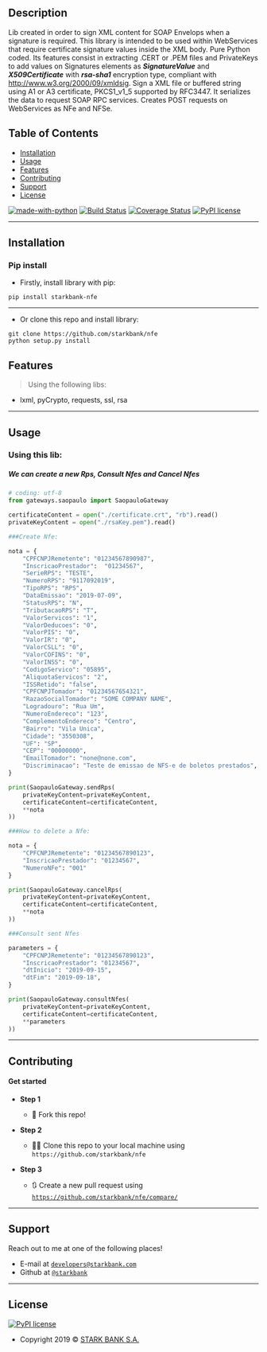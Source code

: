 ## Description

Lib created in order to sign XML content for SOAP Envelops when a signature is required. 
This library is intended to be used within WebServices that require certificate signature values inside the XML body.
Pure Python coded. Its features consist in extracting .CERT or .PEM files and PrivateKeys to add values 
on Signatures elements as ***SignatureValue*** and ***X509Certificate*** with ***rsa-sha1*** encryption type,
compliant with http://www.w3.org/2000/09/xmldsig. 
Sign a XML file or buffered string using A1 or A3 certificate, PKCS1_v1_5 supported by RFC3447. 
It serializes the data to request SOAP RPC services. Creates POST requests on WebServices as NFe and NFSe.

## Table of Contents


- [Installation](#installation)
- [Usage](#usage)
- [Features](#features)
- [Contributing](#contributing)
- [Support](#support)
- [License](#license)




<!-- [![FVCproductions](https://avatars1.githubusercontent.com/u/4284691?v=3&s=200)](http://fvcproductions.com) -->
[![made-with-python](https://img.shields.io/badge/Made%20with-Python-1f425f.svg)](https://www.python.org/)
[![Build Status](http://img.shields.io/travis/badges/badgerbadgerbadger.svg?style=flat-square)](https://travis-ci.org/badges/badgerbadgerbadger)
[![Coverage Status](http://img.shields.io/coveralls/badges/badgerbadgerbadger.svg?style=flat-square)](https://coveralls.io/r/badges/badgerbadgerbadger) 
[![PyPI license](https://img.shields.io/pypi/l/ansicolortags.svg)](https://pypi.python.org/pypi/ansicolortags/)

---


## Installation

### Pip install 
- Firstly, install library with pip:

```shell
pip install starkbank-nfe
```
---
- Or clone this repo and install library:

```shell   
git clone https://github.com/starkbank/nfe
python setup.py install
``` 

## Features
> Using the following libs: 
- lxml, pyCrypto, requests, ssl, rsa


---
## Usage

### Using this lib:
##### We can create a new Rps, Consult Nfes and Cancel Nfes
```python
# coding: utf-8
from gateways.saopaulo import SaopauloGateway

certificateContent = open("./certificate.crt", "rb").read()
privateKeyContent = open("./rsaKey.pem").read()

###Create Nfe:

nota = {
    "CPFCNPJRemetente": "01234567890987",
    "InscricaoPrestador":  "01234567",
    "SerieRPS": "TESTE",
    "NumeroRPS": "9117092019",
    "TipoRPS": "RPS",
    "DataEmissao": "2019-07-09",
    "StatusRPS": "N",
    "TributacaoRPS": "T",
    "ValorServicos": "1",
    "ValorDeducoes": "0",
    "ValorPIS": "0",
    "ValorIR": "0",
    "ValorCSLL": "0",
    "ValorCOFINS": "0",
    "ValorINSS": "0",
    "CodigoServico": "05895",
    "AliquotaServicos": "2",
    "ISSRetido": "false",
    "CPFCNPJTomador": "01234567654321",
    "RazaoSocialTomador": "SOME COMPANY NAME",
    "Logradouro": "Rua Um",
    "NumeroEndereco": "123",
    "ComplementoEndereco": "Centro",
    "Bairro": "Vila Unica",
    "Cidade": "3550308",
    "UF": "SP",
    "CEP": "00000000",
    "EmailTomador": "none@none.com",
    "Discriminacao": "Teste de emissao de NFS-e de boletos prestados",
}

print(SaopauloGateway.sendRps(
    privateKeyContent=privateKeyContent,
    certificateContent=certificateContent,
    **nota
))

###How to delete a Nfe:

nota = {
    "CPFCNPJRemetente": "01234567890123",
    "InscricaoPrestador": "01234567",
    "NumeroNFe": "001"
}

print(SaopauloGateway.cancelRps(
    privateKeyContent=privateKeyContent,
    certificateContent=certificateContent,
    **nota
))

###Consult sent Nfes

parameters = {
    "CPFCNPJRemetente": "01234567890123",
    "InscricaoPrestador": "01234567",
    "dtInicio": "2019-09-15",
    "dtFim": "2019-09-18",
}

print(SaopauloGateway.consultNfes(
    privateKeyContent=privateKeyContent,
    certificateContent=certificateContent,
    **parameters
))

```

---

## Contributing

#### Get started

- **Step 1**
    - 🍴 Fork this repo!

- **Step 2**
    - 🔨🔨 Clone this repo to your local machine using `https://github.com/starkbank/nfe`

- **Step 3**
    - 🔃 Create a new pull request using <a href="https://github.com/starkbank/nfe/compare/" target="_blank">`https://github.com/starkbank/nfe/compare/`</a>

---

## Support

Reach out to me at one of the following places!

- E-mail at <a href="mailto:" target="_blank">`developers@starkbank.com`</a>
- Github at <a href="https://www.github.com/starkbank" target="_blank">`@starkbank`</a>

---

## License

[![PyPI license](https://img.shields.io/pypi/l/ansicolortags.svg)](https://pypi.python.org/pypi/ansicolortags/)
- Copyright 2019 © <a href="https://github.com/starkbank" target="_blank">STARK BANK S.A.</a>
